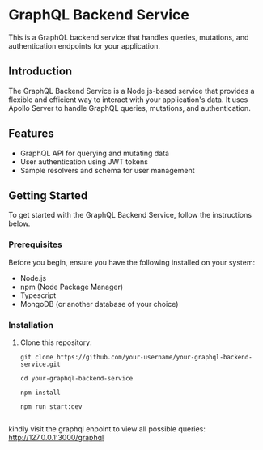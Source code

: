 # GraphQL Backend Service

This is a GraphQL backend service that handles queries, mutations, and authentication endpoints for your application.

## Introduction

The GraphQL Backend Service is a Node.js-based service that provides a flexible and efficient way to interact with your application's data. It uses Apollo Server to handle GraphQL queries, mutations, and authentication.

## Features

- GraphQL API for querying and mutating data
- User authentication using JWT tokens
- Sample resolvers and schema for user management

## Getting Started

To get started with the GraphQL Backend Service, follow the instructions below.

### Prerequisites

Before you begin, ensure you have the following installed on your system:

- Node.js
- npm (Node Package Manager)
- Typescript
- MongoDB (or another database of your choice)

### Installation

1. Clone this repository:

   ```shell
   git clone https://github.com/your-username/your-graphql-backend-service.git
   
   cd your-graphql-backend-service

   npm install

   npm run start:dev 


kindly visit the graphql enpoint to view all possible queries: http://127.0.0.1:3000/graphql

